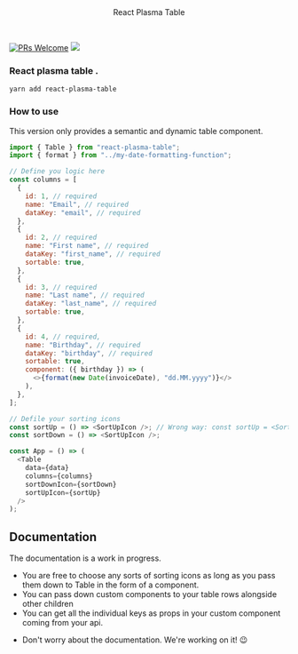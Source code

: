 <p>&nbsp;</p>
<p align='center'>React Plasma Table</p>
<p>&nbsp;</p>

[![PRs Welcome](https://img.shields.io/badge/PRs-welcome-brightgreen.svg)]() [![](https://img.shields.io/npm/dt/react-plasma-table?style=for-the-badge)]()

### React plasma table .

```
yarn add react-plasma-table
```

### How to use

This version only provides a semantic and dynamic table component.

```javascript
import { Table } from "react-plasma-table";
import { format } from "../my-date-formatting-function";

// Define you logic here
const columns = [
  {
    id: 1, // required
    name: "Email", // required
    dataKey: "email", // required
  },
  {
    id: 2, // required
    name: "First name", // required
    dataKey: "first_name", // required
    sortable: true,
  },
  {
    id: 3, // required
    name: "Last name", // required
    dataKey: "last_name", // required
    sortable: true,
  },
  {
    id: 4, // required,
    name: "Birthday", // required
    dataKey: "birthday", // required
    sortable: true,
    component: ({ birthday }) => (
      <>{format(new Date(invoiceDate), "dd.MM.yyyy")}</>
    ),
  },
];

// Defile your sorting icons
const sortUp = () => <SortUpIcon />; // Wrong way: const sortUp = <SortUpIcon />
const sortDown = () => <SortUpIcon />;

const App = () => (
  <Table
    data={data}
    columns={columns}
    sortDownIcon={sortDown}
    sortUpIcon={sortUp}
  />
);
```

## Documentation

The documentation is a work in progress.

- You are free to choose any sorts of sorting icons as long as you pass them down to Table in the form of a component.
- You can pass down custom components to your table rows alongside other children
- You can get all the individual keys as props in your custom component coming from your api.

* Don't worry about the documentation. We're working on it! 😉
